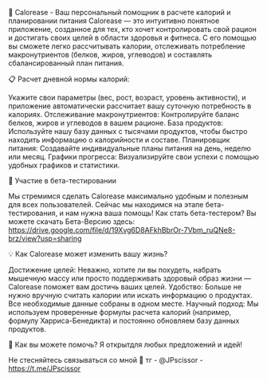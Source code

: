 🍎 Calorease - Ваш персональный помощник в расчете калорий и планировании питания 
    Calorease  — это интуитивно понятное приложение, созданное для тех, кто хочет контролировать свой рацион и достигать своих целей в области здоровья и фитнеса. С его помощью вы сможете легко рассчитывать калории, отслеживать потребление макронутриентов (белков, жиров, углеводов) и составлять сбалансированный план питания.

     

📋     Расчет дневной нормы калорий:

Укажите свои параметры (вес, рост, возраст, уровень активности), и приложение автоматически рассчитает вашу суточную потребность в калориях.
Отслеживание макронутриентов:  Контролируйте баланс белков, жиров и углеводов в вашем рационе.
База продуктов:  Используйте нашу базу данных с тысячами продуктов, чтобы быстро находить информацию о калорийности и составе.
Планировщик питания:  Создавайте индивидуальные планы питания на день, неделю или месяц.
Графики прогресса:  Визуализируйте свои успехи с помощью удобных графиков и статистики.


     
🚀 Участие в бета-тестировании

Мы стремимся сделать Calorease  максимально удобным и полезным для всех пользователей. Сейчас мы находимся на этапе бета-тестирования, и нам нужна ваша помощь! 
Как стать бета-тестером? Вы можете скачать Бета-Версию здесь: https://drive.google.com/file/d/19Xvg6D8AFkhBbrOr-7Vbm_ruQNe8-brz/view?usp=sharing


     
💡 Как Calorease может изменить вашу жизнь?

Достижение целей:  Неважно, хотите ли вы похудеть, набрать мышечную массу или просто поддерживать здоровый образ жизни — Calorease  поможет вам достичь ваших целей.
Удобство:  Больше не нужно вручную считать калории или искать информацию о продуктах. Все необходимые данные собраны в одном месте.
Научный подход:  Мы используем проверенные формулы расчета калорий (например, формулу Харриса-Бенедикта) и постоянно обновляем базу данных продуктов.
    

🤝 Как вы можете помочь? 
Я открытдля любых предложений и идей!
     

Не стесняйтесь связываться со мной
📜 тг - @JPscissor - https://t.me/JPscissor

